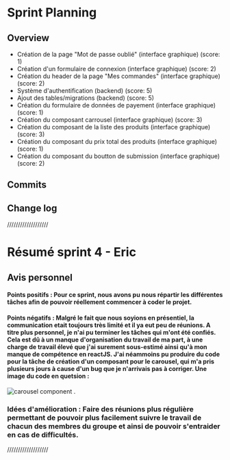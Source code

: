 # Sprint Planning

## Overview

- Création de la page "Mot de passe oublié" (interface graphique) (score: 1)
- Création d'un formulaire de connexion (interface graphique) (score: 2)
- Création du header de la page "Mes commandes" (interface graphique) (score: 2)
- Système d'authentification (backend) (score: 5)
- Ajout des tables/migrations (backend) (score: 5)
- Création du formulaire de données de payement (interface graphique) (score: 1)
- Création du composant carrousel (interface graphique) (score: 3)
- Création du composant de la liste des produits (interface graphique) (score: 3)
- Création du composant du prix total des produits (interface graphique) (score: 1)
- Création du composant du boutton de submission (interface graphique) (score: 2)

## Commits

## Change log

///////////////////

# Résumé sprint 4 - Eric

## Avis personnel

#### Points positifs : Pour ce sprint, nous avons pu nous répartir les différentes tâches afin de pouvoir réellement commencer à coder le projet.

#### Points négatifs : Malgré le fait que nous soyions en présentiel, la communication etait toujours très limité et il ya eut peu de réunions. A titre plus personnel, je n'ai pu terminer les tâches qui m'ont été confiés. Cela est dû à un manque d'organisation du travail de ma part, à une charge de travail élevé que j'ai surement sous-estimé ainsi qu'à mon manque de compétence en reactJS. J'ai néammoins pu produire du code pour la tâche de création d'un composant pour le carousel, qui m'a pris plusieurs jours à cause d'un bug que je n'arrivais pas à corriger. Une image du code en quetsion :

![carousel component .](/Images/carousel_component.png "carousel component image")

### Idées d'amélioration : Faire des réunions plus régulière permettant de pouvoir plus facilement suivre le travail de chacun des membres du groupe et ainsi de pouvoir s'entraider en cas de difficultés.

///////////////////
